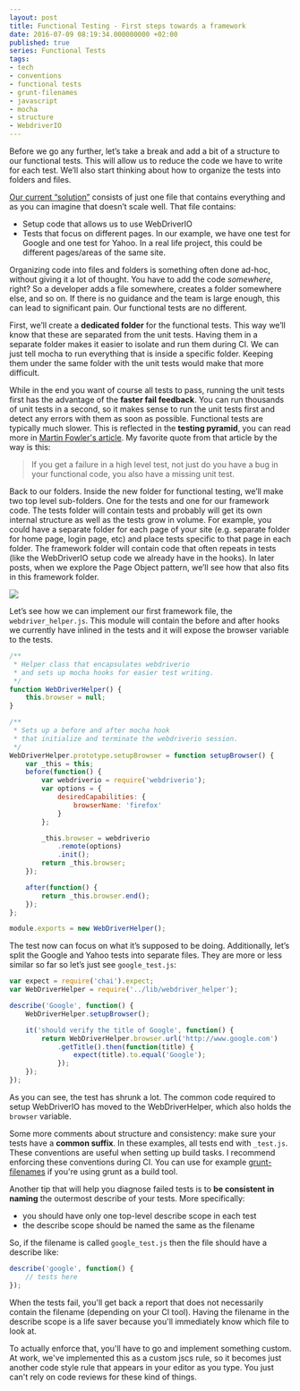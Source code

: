 ```yaml
---
layout: post
title: Functional Testing - First steps towards a framework
date: 2016-07-09 08:19:34.000000000 +02:00
published: true
series: Functional Tests
tags:
- tech
- conventions
- functional tests
- grunt-filenames
- javascript
- mocha
- structure
- WebdriverIO
---
```


Before we go any further, let’s take a break and add a bit of a structure to our functional tests. This will allow us to reduce the code we have to write for each test. We’ll also start thinking about how to organize the tests into folders and files.<!--more-->

<a href="{% post_url 2016/2016-07-02-functional-testing-reducing-code-duplication %}">Our current “solution”</a> consists of just one file that contains everything and as you can imagine that doesn’t scale well. That file contains:
<ul>
<li>Setup code that allows us to use WebDriverIO</li>
<li>Tests that focus on different pages. In our example, we have one test for Google and one test for Yahoo. In a real life project, this could be different pages/areas of the same site.</li>
</ul>

Organizing code into files and folders is something often done ad-hoc, without giving it a lot of thought. You have to add the code <em>somewhere</em>, right? So a developer adds a file somewhere, creates a folder somewhere else, and so on. If there is no guidance and the team is large enough, this can lead to significant pain. Our functional tests are no different.

First, we’ll create a <strong>dedicated folder</strong> for the functional tests. This way we’ll know that these are separated from the unit tests. Having them in a separate folder makes it easier to isolate and run them during CI. We can just tell mocha to run everything that is inside a specific folder. Keeping them under the same folder with the unit tests would make that more difficult.

While in the end you want of course all tests to pass, running the unit tests first has the advantage of the <strong>faster fail feedback</strong>. You can run thousands of unit tests in a second, so it makes sense to run the unit tests first and detect any errors with them as soon as possible. Functional tests are typically much slower. This is reflected in the <strong>testing pyramid</strong>, you can read more in <a href="http://martinfowler.com/bliki/TestPyramid.html">Martin Fowler's article</a>. My favorite quote from that article by the way is this:
<blockquote>
If you get a failure in a high level test, not just do you have a bug in your functional code, you also have a missing unit test.</blockquote>

Back to our folders. Inside the new folder for functional testing, we’ll make two top level sub-folders. One for the tests and one for our framework code. The tests folder will contain tests and probably will get its own internal structure as well as the tests grow in volume. For example, you could have a separate folder for each page of your site (e.g. separate folder for home page, login page, etc) and place tests specific to that page in each folder. The framework folder will contain code that often repeats in tests (like the WebDriverIO setup code we already have in the hooks). In later posts, when we explore the Page Object pattern, we’ll see how that also fits in this framework folder.

<img src="{% link /assets/2016/structure.png %}" />

Let’s see how we can implement our first framework file, the <code>webdriver_helper.js</code>. This module will contain the before and after hooks we currently have inlined in the tests and it will expose the browser variable to the tests.

```javascript
/**
 * Helper class that encapsulates webdriverio
 * and sets up mocha hooks for easier test writing.
 */
function WebDriverHelper() {
    this.browser = null;
}

/**
 * Sets up a before and after mocha hook
 * that initialize and terminate the webdriverio session.
 */
WebDriverHelper.prototype.setupBrowser = function setupBrowser() {
    var _this = this;
    before(function() {
        var webdriverio = require('webdriverio');
        var options = {
            desiredCapabilities: {
                browserName: 'firefox'
            }
        };

        _this.browser = webdriverio
            .remote(options)
            .init();
        return _this.browser;
    });

    after(function() {
        return _this.browser.end();
    });
};

module.exports = new WebDriverHelper();
```

The test now can focus on what it’s supposed to be doing. Additionally, let’s split the Google and Yahoo tests into separate files. They are more or less similar so far so let’s just see <code>google_test.js</code>:

```javascript
var expect = require('chai').expect;
var WebDriverHelper = require('../lib/webdriver_helper');

describe('Google', function() {
    WebDriverHelper.setupBrowser();

    it('should verify the title of Google', function() {
        return WebDriverHelper.browser.url('http://www.google.com')
            .getTitle().then(function(title) {
                expect(title).to.equal('Google');
            });
    });
});
```

As you can see, the test has shrunk a lot. The common code required to setup WebDriverIO has moved to the WebDriverHelper, which also holds the <code>browser</code> variable.

Some more comments about structure and consistency: make sure your tests have a <strong>common suffix</strong>. In these examples, all tests end with <code>_test.js</code>. These conventions are useful when setting up build tasks. I recommend enforcing these conventions during CI. You can use for example <a href="https://www.npmjs.com/package/grunt-filenames">grunt-filenames</a> if you're using grunt as a build tool.

Another tip that will help you diagnose failed tests is to <strong>be consistent in naming</strong> the outermost describe of your tests. More specifically:
<ul>
<li>you should have only one top-level describe scope in each test</li>
<li>the describe scope should be named the same as the filename</li>
</ul>

So, if the filename is called <code>google_test.js</code> then the file should have a describe like:

```javascript
describe('google', function() {
    // tests here
});
```

When the tests fail, you'll get back a report that does not necessarily contain the filename (depending on your CI tool). Having the filename in the describe scope is a life saver because you'll immediately know which file to look at.

To actually enforce that, you'll have to go and implement something custom. At work, we've implemented this as a custom jscs rule, so it becomes just another code style rule that appears in your editor as you type. You just can't rely on code reviews for these kind of things.
